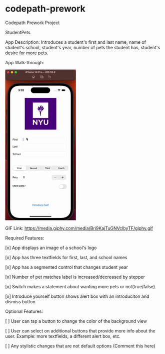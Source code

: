 # codepath-prework
Codepath Prework Project

StudentPets

App Description:
Introduces a student's first and last name, name of student's school, student's year, number of pets the student has, student's desire for more pets.

App Walk-through:

![](AppDemonstration.gif)

GIF Link: https://media.giphy.com/media/Bri9KajTuGNVclbyTF/giphy.gif

Required Features:

[x] App displays an image of a school's logo

[x] App has three textfields for first, last, and school names

[x] App has a segmented control that changes student year

[x] Number of pet matches label is increased/decreased by stepper

[x] Switch makes a statement about wanting more pets or not(true/false)

[x] Introduce yourself button shows alert box with an introduciton and dismiss button

Optional Features:

[ ] User can tap a button to change the color of the background view

[ ] User can select on additional buttons that provide more info about the user. Example: more textfields, a different alert box, etc.

[ ] Any stylistic changes that are not default options (Comment this here)
